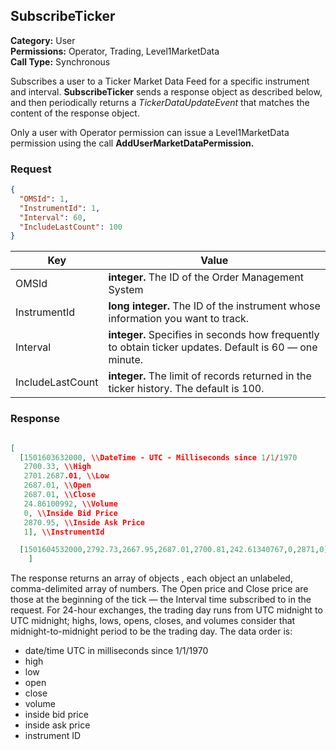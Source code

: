 ## SubscribeTicker

**Category:** User<br />
**Permissions:** Operator, Trading, Level1MarketData<br />
**Call Type:** Synchronous

Subscribes a user to a Ticker Market Data Feed for a specific instrument and interval. **SubscribeTicker** sends a response object as described below, and then periodically returns a _TickerDataUpdateEvent_ that matches the content of the response object.

Only a user with Operator permission can issue a Level1MarketData permission using the call **AddUserMarketDataPermission.**

### Request

```json
{
  "OMSId": 1,
  "InstrumentId": 1,
  "Interval": 60,
  "IncludeLastCount": 100
}
```

| Key              | Value                                                                                                  |
| ---------------- | ------------------------------------------------------------------------------------------------------ |
| OMSId            | **integer.** The ID of the Order Management System                                                     |
| InstrumentId     | **long integer.** The ID of the instrument whose information you want to track.                        |
| Interval         | **integer.** Specifies in seconds how frequently to obtain ticker updates. Default is 60 — one minute. |
| IncludeLastCount | **integer.** The limit of records returned in the ticker history. The default is 100.                  |

### Response

```json

[
  [1501603632000, \\DateTime - UTC - Milliseconds since 1/1/1970
   2700.33, \\High
   2701.2687.01, \\Low
   2687.01, \\Open
   2687.01, \\Close
   24.86100992, \\Volume
   0, \\Inside Bid Price
   2870.95, \\Inside Ask Price
   1], \\InstrumentId

  [1501604532000,2792.73,2667.95,2687.01,2700.81,242.61340767,0,2871,0]
    ]
```

The response returns an array of objects , each object an unlabeled, comma-delimited array of numbers. The Open price and Close price are those at the beginning of the tick — the Interval time subscribed to in the request. For 24-hour exchanges, the trading day runs from UTC midnight to UTC midnight; highs, lows, opens, closes, and volumes consider that midnight-to-midnight period to be the trading day. The data order is:

- date/time UTC in milliseconds since 1/1/1970
- high
- low
- open
- close
- volume
- inside bid price
- inside ask price
- instrument ID
